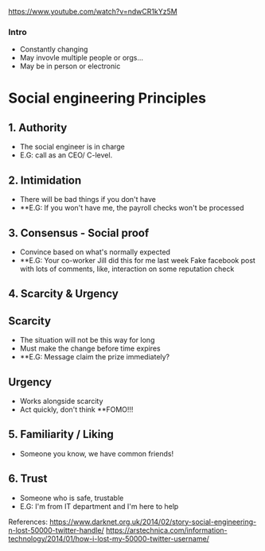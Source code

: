 https://www.youtube.com/watch?v=ndwCR1kYz5M

### Intro
* Constantly changing
* May invovle multiple people or orgs...
* May be in person or electronic


# Social engineering Principles
## 1. Authority
- The social engineer is in charge
- E.G: call as an CEO/ C-level.

## 2. Intimidation
* There will be bad things if you don't have
* **E.G: If you won't have me, the payroll checks won't be processed

## 3. Consensus - Social proof
- Convince based on what's normally expected
- **E.G: 
		Your co-worker Jill did this for me last week
		Fake facebook post with lots of comments, like, interaction on some reputation check
		
## 4. Scarcity & Urgency
## Scarcity
* The situation will not be this way for long
* Must make the change before time expires
* **E.G:
		Message claim the prize immediately?

## Urgency
* Works alongside scarcity
* Act quickly, don't think
		**FOMO!!!
		
## 5. Familiarity / Liking
- Someone you know, we have common   friends!

## 6. Trust
- Someone who is safe, trustable
- E.G: I'm from IT department and I'm here to help


References: https://www.darknet.org.uk/2014/02/story-social-engineering-n-lost-50000-twitter-handle/
https://arstechnica.com/information-technology/2014/01/how-i-lost-my-50000-twitter-username/